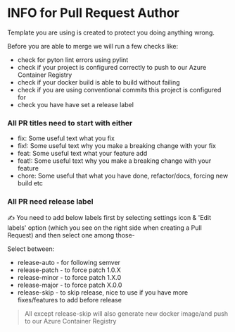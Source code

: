 # INFO for Pull Request Author

Template you are using is created to protect you doing anything wrong.

Before you are able to merge we will run a few checks like:
* check for pyton lint errors using pylint
* check if your project is configured correctly to push to our Azure Container Registry
* check if your docker build is able to build without failing
* check if you are using conventional commits this project is configured for
* check you have have set a release label

### All PR titles need to start with either

- fix: Some useful text what you fix
- fix!: Some useful text why you make a breaking change with your fix
- feat: Some useful text what your feature add
- feat!: Some useful text why you make a breaking change with your feature
- chore: Some useful that what you have done, refactor/docs, forcing new build etc

### All PR need release label
:writing_hand: You need to add below labels first by selecting settings icon & 'Edit labels' option (which you see on the right side when creating a Pull Request) and then select one among those-

Select between:
- release-auto - for following semver
- release-patch - to force patch 1.0.X
- release-minor - to force patch 1.X.0
- release-major - to force patch X.0.0
- release-skip - to skip release, nice to use if you have more fixes/features to add before release

> All except release-skip will also generate new docker image/and push to our Azure Container Registry
